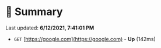 # 📖 Summary
Last updated: **6/12/2021, 7:41:01 PM**

- `GET` [https://google.com](https://google.com) - **Up** (142ms)

